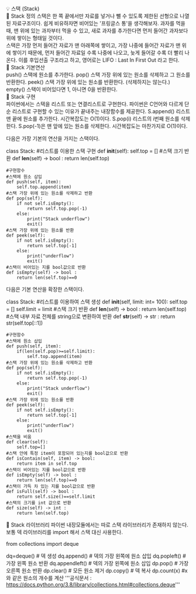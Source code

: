 💡 스택 (Stack)
<br>
📌 Stack 정의
스택은 한 쪽 끝에서만 자료를 넣거나 뺄 수 있도록 제한된 선형으로 나열된 자료구조이다. 쉽게 비유하자면 비어있는 '프링글스 통'을 생각해보자. 과자를 먹을 때, 맨 위에 있는 과자부터 먹을 수 있고, 새로 과자를 추가한다면 먼저 들어간 과자보다 위에 쌓이는 형태일 것이다.
<br>
스택은 가장 먼저 들어간 자료가 맨 아래쪽에 쌓이고, 가장 나중에 들어간 자료가 맨 위에 쌓이기 때문에, 먼저 들어간 자료일 수록 나중에 나오고, 늦게 들어갈 수록 더 빨리 나온다.
이를 후입선출 구조라고 하고, 영어로는 LIFO : Last In First Out 라고 한다.
<br>
📌 Stack 기본연산
<br>
push()
스택에 원소를 추가한다.
pop()
스택 가장 위에 있는 원소를 삭제하고 그 원소를 반환한다.
peek()
스택 가장 위에 있는 원소를 반환한다. (삭제하지는 않는다.)
empty()
스택이 비어있다면 1, 아니면 0을 반환한다.
<br>
📌 Stack 구현
<br>
파이썬에서는 스택을 리스트 또는 연결리스트로 구현한다.
파이썬은 C언어와 다르게 단순 리스트로 구현할 수 있는 이유가 끝내주는 내장함수를 제공한다. S.append() 리스트 맨 끝에 원소를 추가한다. 시간복잡도는 O(1)이다.
S.pop(i) 리스트의 i번째 원소를 삭제한다. S.pop(-1)은 맨 앞에 있는 원소를 삭제한다. 시간복잡도는 마찬가지로 O(1)이다.

다음은 가장 기본의 연산을 가지는 스택이다.


class Stack:
    #리스트를 이용한 스택 구현
    def __init__(self):
        self.top = []
    #스택 크기 반환
    def __len__(self) -> bool :
        return len(self.top)
    
    #구현함수
    #스택에 원소 삽입
    def push(self, item):
        self.top.append(item)
    #스택 가장 위에 있는 원소를 삭제하고 반환   
    def pop(self):
        if not self.isEmpty():
            return self.top.pop(-1)
        else:
            print("Stack underflow")
            exit()
    #스택 가장 위에 있는 원소를 반환
    def peek(self):
        if not self.isEmpty():
            return self.top[-1]
        else:
            print("underflow")
            exit()
    #스택이 비어있는 지를 bool값으로 반환
    def isEmpty(self) -> bool :
        return len(self.top)==0
다음은 기본 연산을 확장한 스택이다.

class Stack:
    #리스트를 이용하여 스택 생성
    def __init__(self, limit: int= 100):
        self.top = []
        self.limit = limit
    #스택 크기 반환
    def __len__(self) -> bool :
        return len(self.top)
    #스택 내부 자료 전체를 string으로 변환하여 반환
    def __str__(self) -> str :
        return str(self.top[::1])

    #구현함수
    #스택에 원소 삽입
    def push(self, item):
        if(len(self.pop)>=self.limit):
            self.top.append(item)
    #스택 가장 위에 있는 원소를 삭제하고 반환
    def pop(self):
        if not self.isEmpty():
            return self.top.pop(-1)
        else:
            print("Stack underflow")
            exit()
    #스택 가장 위에 있는 원소를 반환
    def peek(self):
        if not self.isEmpty():
            return self.top[-1]
        else:
            print("underflow")
            exit()
    #스택을 비움
    def clear(self):
        self.top=[]
    #스택 안에 특정 item이 포함되어 있는지를 bool값으로 반환
    def isContain(self, item) -> bool:
        return item in self.top
    #스택이 비어있는 지를 bool값으로 반환
    def isEmpty(self) -> bool :
        return len(self.top)==0
    #스택이 가득 차 있는 지를 bool값으로 반환
    def isFull(self) -> bool :
        return self.size()==self.limit
    #스택의 크기를 int 값으로 반환 
    def size(self) -> int :
        return len(self.top)
📌 Stack 라이브러리
파이썬 내장모듈에서는 따로 스택 라이브러리가 존재하지 않는다.
보통 덱 라이브러리를 import 해서 스택 대신 사용한다.

from collections import deque

dq=deque() # 덱 생성
dq.append() # 덱의 가장 왼쪽에 원소 삽입
dq.popleft() # 가장 왼쪽 원소 반환
dq.appendleft() # 덱의 가장 왼쪽에 원소 삽입
dp.pop() # 가장 오른쪽 원소 반환
dp.clear() # 모든 원소 제거
dp.copy() # 덱 복사
dp.count(x) #x와 같은 원소의 개수를 계산
'''공식문서 : https://docs.python.org/3.8/library/collections.html#collections.deque'''
